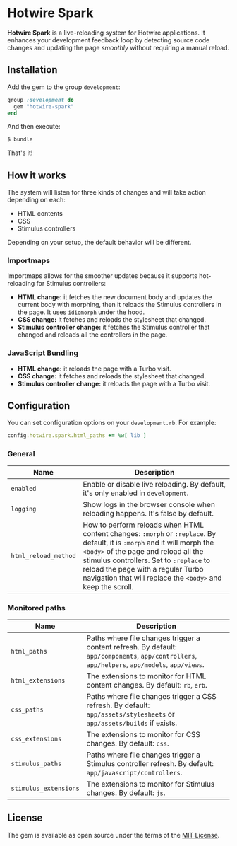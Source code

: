 # Hotwire Spark

**Hotwire Spark** is a live-reloading system for Hotwire applications. It enhances your development feedback loop by detecting source code changes and updating the page *smoothly* without requiring a manual reload.

## Installation

Add the gem to the group `development`:

```ruby
group :development do
  gem "hotwire-spark"
end
```

And then execute:

```bash
$ bundle
```

That's it!

## How it works

The system will listen for three kinds of changes and will take action depending on each:

* HTML contents
* CSS
* Stimulus controllers

Depending on your setup, the default behavior will be different.

### Importmaps

Importmaps allows for the smoother updates because it supports hot-reloading for Stimulus controllers:

* **HTML change:** it fetches the new document body and updates the current body with morphing, then it reloads the Stimulus controllers in the page. It uses [`idiomorph`](https://github.com/bigskysoftware/idiomorph) under the hood.
* **CSS change:** it fetches and reloads the stylesheet that changed.
* **Stimulus controller change:** it fetches the Stimulus controller that changed and reloads all the controllers in the page.

### JavaScript Bundling

* **HTML change:** it reloads the page with a Turbo visit.
* **CSS change:** it fetches and reloads the stylesheet that changed.
* **Stimulus controller change:** it reloads the page with a Turbo visit.

## Configuration

You can set configuration options on your `development.rb`. For example:

```ruby
config.hotwire.spark.html_paths += %w[ lib ]
```

### General

| Name                  | Description                                                                                                                                                                                                                                                                                                       |
|-----------------------|-------------------------------------------------------------------------------------------------------------------------------------------------------------------------------------------------------------------------------------------------------------------------------------------------------------------|
| `enabled`             | Enable or disable live reloading. By default, it's only enabled in `development`.                                                                                                                                                                                                                                 |
| `logging`             | Show logs in the browser console when reloading happens. It's false by default.                                                                                                                                                                                                                                   |
| `html_reload_method`  | How to perform reloads when HTML content changes: `:morph` or `:replace`. By default, it is `:morph` and it will morph the `<body>` of the page and reload all the stimulus controllers. Set to `:replace` to reload the page with a regular Turbo navigation that will replace the `<body>` and keep the scroll. |

### Monitored paths

| Name                  | Description                                                                                                                  |
|-----------------------|------------------------------------------------------------------------------------------------------------------------------|
| `html_paths`          | Paths where file changes trigger a content refresh. By default: `app/components`, `app/controllers`, `app/helpers`, `app/models`, `app/views`. |
| `html_extensions`     | The extensions to monitor for HTML content changes. By default: `rb`, `erb`.                                                 |                                                                                                                                                                                                                                                   |
| `css_paths`           | Paths where file changes trigger a CSS refresh. By default: `app/assets/stylesheets` or `app/assets/builds` if exists.       |
| `css_extensions`      | The extensions to monitor for CSS changes. By default: `css`.                                                                |                                                                                                                                                                                                                                                   |
| `stimulus_paths`      | Paths where file changes trigger a Stimulus controller refresh. By default: `app/javascript/controllers`.                    |
| `stimulus_extensions` | The extensions to monitor for Stimulus changes. By default: `js`.                                                            |                                                                                                                                                                                                                                                   |

## License

The gem is available as open source under the terms of the [MIT License](https://opensource.org/licenses/MIT).
